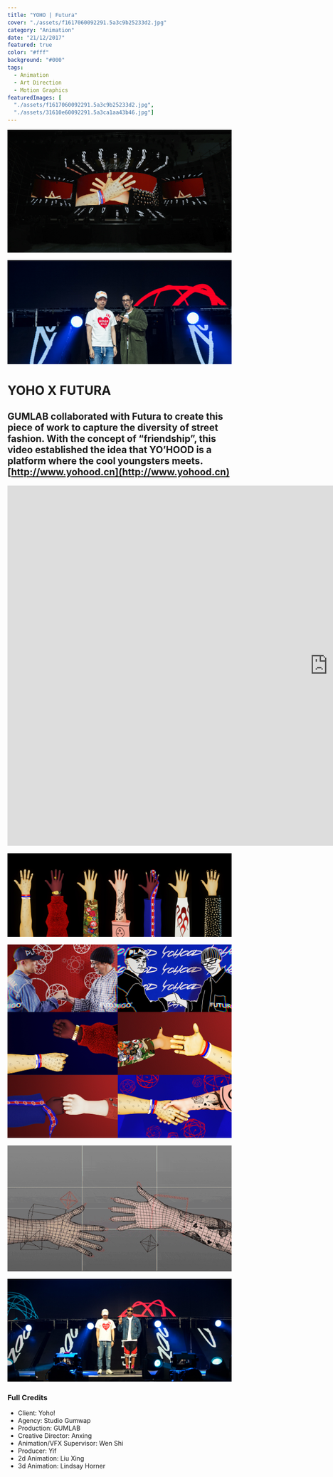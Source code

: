 ```yaml
---
title: "YOHO | Futura"
cover: "./assets/f1617060092291.5a3c9b25233d2.jpg"
category: "Animation"
date: "21/12/2017"
featured: true
color: "#fff"
background: "#000"
tags:
  - Animation
  - Art Direction
  - Motion Graphics
featuredImages: [
  "./assets/f1617060092291.5a3c9b25233d2.jpg", 
  "./assets/31610e60092291.5a3ca1aa43b46.jpg"]
---
```


![](./assets/f1617060092291.5a3c9b25233d2.jpg)

![](./assets/31610e60092291.5a3ca1aa43b46.jpg)

# YOHO X FUTURA

## GUMLAB collaborated with Futura to create this piece of work to capture the diversity of street fashion. With the concept of “friendship”, this video established the idea that YO’HOOD is a platform where the cool youngsters meets. [http://www.yohood.cn](http://www.yohood.cn)

<iframe src="https://player.vimeo.com/video/248272167?title=0&byline=0&portrait=0"
  width="1440"
  height="810"
  frameborder="0"
  webkitallowfullscreen
  mozallowfullscreen
  allowfullscreen></iframe>

![](./assets/a9b9d460092291.5a3b78d4d71dd.jpg)

![](./assets/ddeeb860092291.5a3b800532aa1.jpg)

![](./assets/c6d03760092291.5a3b77d1789d4.gif)

![](./assets/caae1360092291.5a3c9f2656c30.jpg)

### Full Credits

- Client: Yoho!
- Agency: Studio Gumwap
- Production: GUMLAB
- Creative Director: Anxing
- Animation/VFX Supervisor: Wen Shi
- Producer: Yif
- 2d Animation: Liu Xing
- 3d Animation: Lindsay Horner
